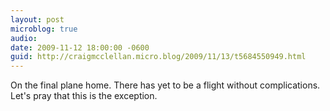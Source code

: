 ```yaml
---
layout: post
microblog: true
audio: 
date: 2009-11-12 18:00:00 -0600
guid: http://craigmcclellan.micro.blog/2009/11/13/t5684550949.html
---
```

On the final plane home. There has yet to be a flight without complications. Let's pray that this is the exception.
